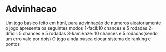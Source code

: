 # Advinhacao
 Um jogo basico feito em html, para advinhação de numeros aleatoriamente 
 o jogo apresenta os seguintes modos
 1-facil:10 chances e 5 rodadas
 2-dificil: 5 chances e 5 rodadas
 3-kamikaze: 10 chances e 5 rodadas(sendo um erro vale por dois)
 O jogo ainda busca clocar sistema de ranking e pontos 
